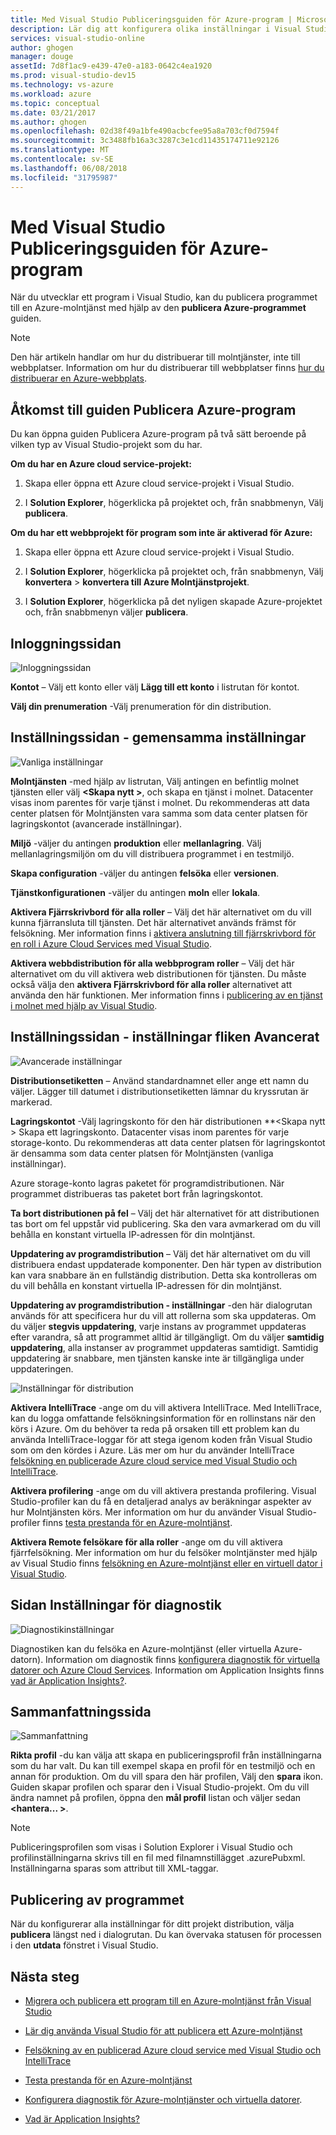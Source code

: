 ```yaml
---
title: Med Visual Studio Publiceringsguiden för Azure-program | Microsoft Docs
description: Lär dig att konfigurera olika inställningar i Visual Studio publicera Azure guiden program
services: visual-studio-online
author: ghogen
manager: douge
assetId: 7d8f1ac9-e439-47e0-a183-0642c4ea1920
ms.prod: visual-studio-dev15
ms.technology: vs-azure
ms.workload: azure
ms.topic: conceptual
ms.date: 03/21/2017
ms.author: ghogen
ms.openlocfilehash: 02d38f49a1bfe490acbcfee95a8a703cf0d7594f
ms.sourcegitcommit: 3c3488fb16a3c3287c3e1cd11435174711e92126
ms.translationtype: MT
ms.contentlocale: sv-SE
ms.lasthandoff: 06/08/2018
ms.locfileid: "31795987"
---
```

# <a name="using-the-visual-studio-publish-azure-application-wizard"></a>Med Visual Studio Publiceringsguiden för Azure-program

När du utvecklar ett program i Visual Studio, kan du publicera programmet till en Azure-molntjänst med hjälp av den **publicera Azure-programmet** guiden.

> [!Note]
> Den här artikeln handlar om hur du distribuerar till molntjänster, inte till webbplatser. Information om hur du distribuerar till webbplatser finns [hur du distribuerar en Azure-webbplats](https://social.msdn.microsoft.com/Search/windowsazure?query=How%20to%20Deploy%20an%20Azure%20Web%20Site&Refinement=138&ac=4#refinementChanges=117&pageNumber=1&showMore=false).

## <a name="accessing-the-publish-azure-application-wizard"></a>Åtkomst till guiden Publicera Azure-program

Du kan öppna guiden Publicera Azure-program på två sätt beroende på vilken typ av Visual Studio-projekt som du har.

**Om du har en Azure cloud service-projekt:**

1. Skapa eller öppna ett Azure cloud service-projekt i Visual Studio.

1. I **Solution Explorer**, högerklicka på projektet och, från snabbmenyn, Välj **publicera**.

**Om du har ett webbprojekt för program som inte är aktiverad för Azure:**

1. Skapa eller öppna ett Azure cloud service-projekt i Visual Studio.

1. I **Solution Explorer**, högerklicka på projektet och, från snabbmenyn, Välj **konvertera** > **konvertera till Azure Molntjänstprojekt**. 

1. I **Solution Explorer**, högerklicka på det nyligen skapade Azure-projektet och, från snabbmenyn väljer **publicera**.

## <a name="sign-in-page"></a>Inloggningssidan

![Inloggningssidan](./media/vs-azure-tools-publish-azure-application-wizard/sign-in.png)

**Kontot** – Välj ett konto eller välj **Lägg till ett konto** i listrutan för kontot.

**Välj din prenumeration** -Välj prenumeration för din distribution.

## <a name="settings-page---common-settings-tab"></a>Inställningssidan - gemensamma inställningar

![Vanliga inställningar](./media/vs-azure-tools-publish-azure-application-wizard/settings-common-settings.png)

**Molntjänsten** -med hjälp av listrutan, Välj antingen en befintlig molnet tjänsten eller välj  **&lt;Skapa nytt >**, och skapa en tjänst i molnet. Datacenter visas inom parentes för varje tjänst i molnet. Du rekommenderas att data center platsen för Molntjänsten vara samma som data center platsen för lagringskontot (avancerade inställningar).

**Miljö** -väljer du antingen **produktion** eller **mellanlagring**. Välj mellanlagringsmiljön om du vill distribuera programmet i en testmiljö. 

**Skapa configuration** -väljer du antingen **felsöka** eller **versionen**.

**Tjänstkonfigurationen** -väljer du antingen **moln** eller **lokala**.

**Aktivera Fjärrskrivbord för alla roller** – Välj det här alternativet om du vill kunna fjärransluta till tjänsten. Det här alternativet används främst för felsökning. Mer information finns i [aktivera anslutning till fjärrskrivbord för en roll i Azure Cloud Services med Visual Studio](cloud-services/cloud-services-role-enable-remote-desktop-visual-studio.md).

**Aktivera webbdistribution för alla webbprogram roller** – Välj det här alternativet om du vill aktivera web distributionen för tjänsten. Du måste också välja den **aktivera Fjärrskrivbord för alla roller** alternativet att använda den här funktionen. Mer information finns i [publicering av en tjänst i molnet med hjälp av Visual Studio](vs-azure-tools-publishing-a-cloud-service.md).

## <a name="settings-page---advanced-settings-tab"></a>Inställningssidan - inställningar fliken Avancerat

![Avancerade inställningar](./media/vs-azure-tools-publish-azure-application-wizard/settings-advanced-settings.png)

**Distributionsetiketten** – Använd standardnamnet eller ange ett namn du väljer. Lägger till datumet i distributionsetiketten lämnar du kryssrutan är markerad. 

**Lagringskontot** -Välj lagringskonto för den här distributionen **&lt;Skapa nytt > Skapa ett lagringskonto. Datacenter visas inom parentes för varje storage-konto. Du rekommenderas att data center platsen för lagringskontot är densamma som data center platsen för Molntjänsten (vanliga inställningar).

Azure storage-konto lagras paketet för programdistributionen. När programmet distribueras tas paketet bort från lagringskontot.

**Ta bort distributionen på fel** – Välj det här alternativet för att distributionen tas bort om fel uppstår vid publicering. Ska den vara avmarkerad om du vill behålla en konstant virtuella IP-adressen för din molntjänst.

**Uppdatering av programdistribution** – Välj det här alternativet om du vill distribuera endast uppdaterade komponenter. Den här typen av distribution kan vara snabbare än en fullständig distribution. Detta ska kontrolleras om du vill behålla en konstant virtuella IP-adressen för din molntjänst. 

**Uppdatering av programdistribution - inställningar** -den här dialogrutan används för att specificera hur du vill att rollerna som ska uppdateras. Om du väljer **stegvis uppdatering**, varje instans av programmet uppdateras efter varandra, så att programmet alltid är tillgängligt. Om du väljer **samtidig uppdatering**, alla instanser av programmet uppdateras samtidigt. Samtidig uppdatering är snabbare, men tjänsten kanske inte är tillgängliga under uppdateringen.

![Inställningar för distribution](./media/vs-azure-tools-publish-azure-application-wizard/deployment-settings.png)

**Aktivera IntelliTrace** -ange om du vill aktivera IntelliTrace. Med IntelliTrace, kan du logga omfattande felsökningsinformation för en rollinstans när den körs i Azure. Om du behöver ta reda på orsaken till ett problem kan du använda IntelliTrace-loggar för att stega igenom koden från Visual Studio som om den kördes i Azure. Läs mer om hur du använder IntelliTrace [felsökning en publicerade Azure cloud service med Visual Studio och IntelliTrace](./vs-azure-tools-intellitrace-debug-published-cloud-services.md).

**Aktivera profilering** -ange om du vill aktivera prestanda profilering. Visual Studio-profiler kan du få en detaljerad analys av beräkningar aspekter av hur Molntjänsten körs. Mer information om hur du använder Visual Studio-profiler finns [testa prestanda för en Azure-molntjänst](./vs-azure-tools-performance-profiling-cloud-services.md).

**Aktivera Remote felsökare för alla roller** -ange om du vill aktivera fjärrfelsökning. Mer information om hur du felsöker molntjänster med hjälp av Visual Studio finns [felsökning en Azure-molntjänst eller en virtuell dator i Visual Studio](./vs-azure-tools-debug-cloud-services-virtual-machines.md).

## <a name="diagnostics-settings-page"></a>Sidan Inställningar för diagnostik

![Diagnostikinställningar](./media/vs-azure-tools-publish-azure-application-wizard/diagnostic-settings.png)

Diagnostiken kan du felsöka en Azure-molntjänst (eller virtuella Azure-datorn). Information om diagnostik finns [konfigurera diagnostik för virtuella datorer och Azure Cloud Services](./vs-azure-tools-diagnostics-for-cloud-services-and-virtual-machines.md). Information om Application Insights finns [vad är Application Insights?](./application-insights/app-insights-overview.md).

## <a name="summary-page"></a>Sammanfattningssida

![Sammanfattning](./media/vs-azure-tools-publish-azure-application-wizard/summary.png)

**Rikta profil** -du kan välja att skapa en publiceringsprofil från inställningarna som du har valt. Du kan till exempel skapa en profil för en testmiljö och en annan för produktion. Om du vill spara den här profilen, Välj den **spara** ikon. Guiden skapar profilen och sparar den i Visual Studio-projekt. Om du vill ändra namnet på profilen, öppna den **mål profil** listan och väljer sedan  **&lt;hantera... &gt;**.

   > [!Note]
   > Publiceringsprofilen som visas i Solution Explorer i Visual Studio och profilinställningarna skrivs till en fil med filnamnstillägget .azurePubxml. Inställningarna sparas som attribut till XML-taggar.

## <a name="publishing-your-application"></a>Publicering av programmet

När du konfigurerar alla inställningar för ditt projekt distribution, välja **publicera** längst ned i dialogrutan. Du kan övervaka statusen för processen i den **utdata** fönstret i Visual Studio.

## <a name="next-steps"></a>Nästa steg

- [Migrera och publicera ett program till en Azure-molntjänst från Visual Studio](./vs-azure-tools-migrate-publish-web-app-to-cloud-service.md)

- [Lär dig använda Visual Studio för att publicera ett Azure-molntjänst](./vs-azure-tools-publishing-a-cloud-service.md)

- [Felsökning av en publicerad Azure cloud service med Visual Studio och IntelliTrace](./vs-azure-tools-intellitrace-debug-published-cloud-services.md)

- [Testa prestanda för en Azure-molntjänst](./vs-azure-tools-performance-profiling-cloud-services.md)

- [Konfigurera diagnostik för Azure-molntjänster och virtuella datorer](./vs-azure-tools-diagnostics-for-cloud-services-and-virtual-machines.md).

- [Vad är Application Insights?](./application-insights/app-insights-overview.md)